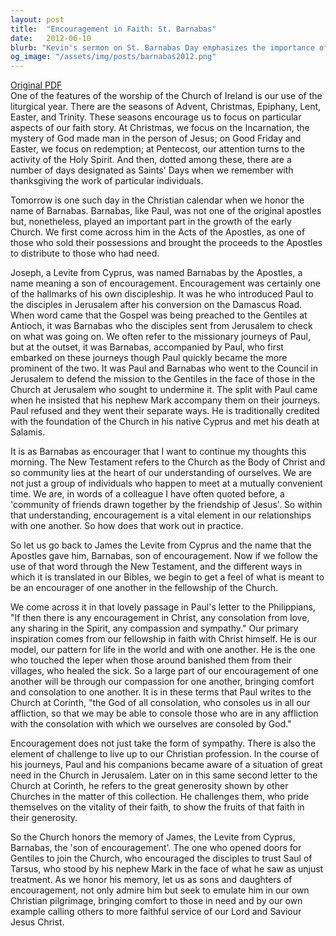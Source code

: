 ```yaml
---
layout: post
title:  "Encouragement in Faith: St. Barnabas"
date:   2012-06-10
blurb: "Kevin's sermon on St. Barnabas Day emphasizes the importance of encouragement within the Christian community. He reflects on the life of Barnabas, an early church figure known as the 'son of encouragement', and how his actions exemplify the supportive spirit that should permeate Christian fellowship. The sermon calls for emulation of Barnabas's example by offering comfort and challenging each other to live up to our Christian values."
og_image: "/assets/img/posts/barnabas2012.png"
---
```

[Original PDF](/assets/pdf/barnabas2012.pdf)    
One of the features of the worship of the Church of Ireland is our use of the liturgical year. There are the seasons of Advent, Christmas, Epiphany, Lent, Easter, and Trinity. These seasons encourage us to focus on particular aspects of our faith story. At Christmas, we focus on the Incarnation, the mystery of God made man in the person of Jesus; on Good Friday and Easter, we focus on redemption; at Pentecost, our attention turns to the activity of the Holy Spirit. And then, dotted among these, there are a number of days designated as Saints' Days when we remember with thanksgiving the work of particular individuals.

Tomorrow is one such day in the Christian calendar when we honor the name of Barnabas. Barnabas, like Paul, was not one of the original apostles but, nonetheless, played an important part in the growth of the early Church. We first come across him in the Acts of the Apostles, as one of those who sold their possessions and brought the proceeds to the Apostles to distribute to those who had need.

Joseph, a Levite from Cyprus, was named Barnabas by the Apostles, a name meaning a son of encouragement. Encouragement was certainly one of the hallmarks of his own discipleship. It was he who introduced Paul to the disciples in Jerusalem after his conversion on the Damascus Road. When word came that the Gospel was being preached to the Gentiles at Antioch, it was Barnabas who the disciples sent from Jerusalem to check on what was going on. We often refer to the missionary journeys of Paul, but at the outset, it was Barnabas, accompanied by Paul, who first embarked on these journeys though Paul quickly became the more prominent of the two. It was Paul and Barnabas who went to the Council in Jerusalem to defend the mission to the Gentiles in the face of those in the Church at Jerusalem who sought to undermine it. The split with Paul came when he insisted that his nephew Mark accompany them on their journeys. Paul refused and they went their separate ways. He is traditionally credited with the foundation of the Church in his native Cyprus and met his death at Salamis.

It is as Barnabas as encourager that I want to continue my thoughts this morning. The New Testament refers to the Church as the Body of Christ and so community lies at the heart of our understanding of ourselves. We are not just a group of individuals who happen to meet at a mutually convenient time. We are, in words of a colleague I have often quoted before, a 'community of friends drawn together by the friendship of Jesus'. So within that understanding, encouragement is a vital element in our relationships with one another. So how does that work out in practice.

So let us go back to James the Levite from Cyprus and the name that the Apostles gave him, Barnabas, son of encouragement. Now if we follow the use of that word through the New Testament, and the different ways in which it is translated in our Bibles, we begin to get a feel of what is meant to be an encourager of one another in the fellowship of the Church.

We come across it in that lovely passage in Paul's letter to the Philippians, "If then there is any encouragement in Christ, any consolation from love, any sharing in the Spirit, any compassion and sympathy." Our primary inspiration comes from our fellowship in faith with Christ himself. He is our model, our pattern for life in the world and with one another. He is the one who touched the leper when those around banished them from their villages, who healed the sick. So a large part of our encouragement of one another will be through our compassion for one another, bringing comfort and consolation to one another. It is in these terms that Paul writes to the Church at Corinth, "the God of all consolation, who consoles us in all our affliction, so that we may be able to console those who are in any affliction with the consolation with which we ourselves are consoled by God."

Encouragement does not just take the form of sympathy. There is also the element of challenge to live up to our Christian profession. In the course of his journeys, Paul and his companions became aware of a situation of great need in the Church in Jerusalem. Later on in this same second letter to the Church at Corinth, he refers to the great generosity shown by other Churches in the matter of this collection. He challenges them, who pride themselves on the vitality of their faith, to show the fruits of that faith in their generosity.

So the Church honors the memory of James, the Levite from Cyprus, Barnabas, the 'son of encouragement'. The one who opened doors for Gentiles to join the Church, who encouraged the disciples to trust Saul of Tarsus, who stood by his nephew Mark in the face of what he saw as unjust treatment. As we honor his memory, let us as sons and daughters of encouragement, not only admire him but seek to emulate him in our own Christian pilgrimage, bringing comfort to those in need and by our own example calling others to more faithful service of our Lord and Saviour Jesus Christ.
